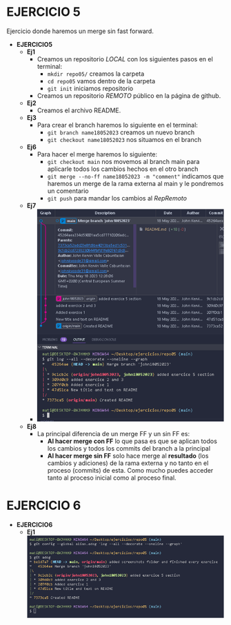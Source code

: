 # EJERCICIO 5
Ejercicio donde haremos un merge sin fast forward.
* __EJERCICIO5__
    * __Ej1__
      * Creamos un repositorio *LOCAL* con los siguientes pasos en el terminal:
        * `mkdir repo05/` creamos la carpeta 
        * `cd repo05` vamos dentro de la carpeta
        * `git init` iniciamos repositorio
      * Creamos un repositorio *REMOTO* público en la página de github.
    * __Ej2__
      * Creamos el archivo README.
    * __Ej3__
      * Para crear el branch haremos lo siguiente en el terminal:
        * `git branch name18052023` creamos un nuevo branch
        * `git checkout name18052023` nos situamos en el branch
    * __Ej6__
      * Para hacer el merge haremos lo siguiente:
        * `git checkout main` nos movemos al branch main para aplicarle todos los cambios hechos en el otro branch
        * `git merge --no-ff name18052023 -m "comment"` indicamos que haremos un merge de la rama externa al main y le pondremos un comentario
        * `git push` para mandar los cambios al *RepRemoto*
    * __Ej7__
      * ![Este contenido se mostrará cuando la imagen no se pueda cargar, como texto alternativo](./screenshots/graph.PNG "Texto a mostrar cuando nos situamos sobre la imagen.")   
    * __Ej8__
      * La principal diferencia de un merge FF y un sin FF es:
        * __Al hacer merge con FF__ lo que pasa es que se aplican todos los cambios y todos los commits del branch a la principal
        * __Al hacer merge sin FF__ solo hace merge al __resultado__ (los cambios y adiciones) de la rama externa y no tanto en el proceso (commits) de esta. Como mucho puedes acceder tanto al proceso inicial como al proceso final.
# EJERCICIO 6
* __EJERCICIO6__
  * __Ej1__ 
    ![Este contenido se mostrará cuando la imagen no se pueda cargar, como texto alternativo](./screenshots/command_alias.PNG "Texto a mostrar cuando nos situamos sobre la imagen.")   